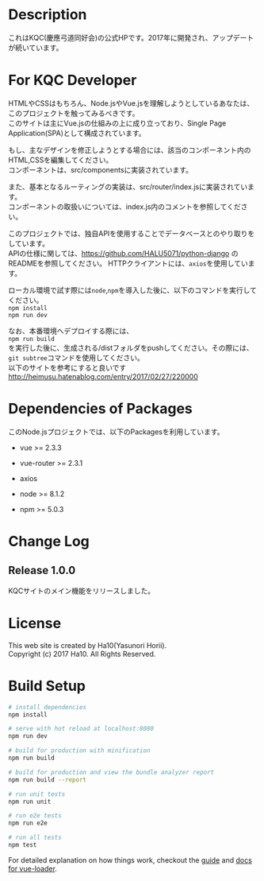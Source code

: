 # Description
これはKQC(慶應弓道同好会)の公式HPです。2017年に開発され、アップデートが続いています。

# For KQC Developer
HTMLやCSSはもちろん、Node.jsやVue.jsを理解しようとしているあなたは、このプロジェクトを触ってみるべきです。  
このサイトは主にVue.jsの仕組みの上に成り立っており、Single Page Application(SPA)として構成されています。  

もし、主なデザインを修正しようとする場合には、該当のコンポーネント内のHTML,CSSを編集してください。  
コンポーネントは、src/componentsに実装されています。

また、基本となるルーティングの実装は、src/router/index.jsに実装されています。  
コンポーネントの取扱いについては、index.js内のコメントを参照してください。

このプロジェクトでは、独自APIを使用することでデータベースとのやり取りをしています。  
APIの仕様に関しては、https://github.com/HALU5071/python-django のREADMEを参照してください。
HTTPクライアントには、`axios`を使用しています。

ローカル環境で試す際には`node`,`npm`を導入した後に、以下のコマンドを実行してください。  
`npm install`  
`npm run dev`  

なお、本番環境へデプロイする際には、  
`npm run build`  
を実行した後に、生成される/distフォルダをpushしてください。その際には、`git subtree`コマンドを使用してください。  
以下のサイトを参考にすると良いです  
http://heimusu.hatenablog.com/entry/2017/02/27/220000

# Dependencies of Packages
このNode.jsプロジェクトでは、以下のPackagesを利用しています。

- vue >= 2.3.3
- vue-router >= 2.3.1
- axios

- node >= 8.1.2
- npm >= 5.0.3

# Change Log
## Release 1.0.0
KQCサイトのメイン機能をリリースしました。

# License
This web site is created by Ha10(Yasunori Horii).  
Copyright (c) 2017 Ha10. All Rights Reserved.

# Build Setup

``` bash
# install dependencies
npm install

# serve with hot reload at localhost:8080
npm run dev

# build for production with minification
npm run build

# build for production and view the bundle analyzer report
npm run build --report

# run unit tests
npm run unit

# run e2e tests
npm run e2e

# run all tests
npm test
```

For detailed explanation on how things work, checkout the [guide](http://vuejs-templates.github.io/webpack/) and [docs for vue-loader](http://vuejs.github.io/vue-loader).
